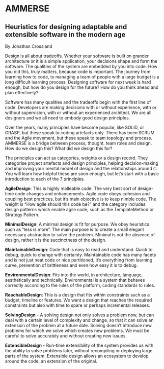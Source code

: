 # AMMERSE

## Heuristics for designing adaptable and extensible software in the modern age

By Jonathan Crossland


Design is all about tradeoffs. Whether your software is built on grander architecture or it is a simple application, your decisions shape and form the software. The qualities of the system are embedded by you into code. How you did this, truly matters, because code is important. The journey from learning how to code, to managing a team of people with a large budget is a long difficult learning process. Designing software for next week is hard enough, but how do you design for the future? How do you think ahead and plan effectively?

Software has many qualities and the tradeoffs begin with the first line of code. Developers are making decisions with or without experience, with or without supervision, with or without an experienced architect. We are all designers and we all need to embody good design principles.

Over the years, many principles have become popular, like SOLID, or GRASP, but these speak to coding artefacts only. There has been SCRUM and the Agile movement, but these speak to team topology and process. AMMERSE is a bridge between process, thought, team roles and design. How do we design this? What did we design this for? 

The principles can act as categories, weights or a design record. They categorise project artefacts and design principles, helping decision-making and improving your mental model of design and the relationships around it. You will learn how helpful these are soon enough, but let’s start with a basic introduction to each of the 7 principles.

**AgileDesign**: This is highly malleable code. The very best sort of design-time code changes and enhancements. Agile code obeys cohesion and coupling best practices, but it’s main objective is to keep nimble code. The weight is “How agile should this code be?” and the category includes design patterns which enable agile code, such as the TemplateMethod or Strategy Pattern.

**MinimalDesign**: A minimal design is fit for purpose. We obey heuristics such as “less is more”. The main purpose is to create a small elegant necessary abstraction to solve the problem. Minimal is not the absence of design, rather it is the succinctness of the design.

**MaintainableDesign**: Code that is easy to read and understand. Quick to debug, quick to change with certainty. Maintainable code has many facets and is not just neat code or nice partitioned, it’s everything from learning curve, prevention of brittleness and even how easy it is to debug.

**EnvironmentalDesign**: Fits into the world, in architecture, language, aesthetically and technically. Environmental is a system that behaves correctly according to the rules of the platform, coding standards to rules.

**ReachableDesign**: This is a design that fits within constraints such as a budget, timeline or features. We want a design that reaches the required constraints but also with time to spare or perhaps incremental releases.

**SolvingDesign** - A solving design not only solves a problem now, but can deal with a certain level of complexity and change, so that it can solve an extension of the problem at a future date. Solving doesn’t introduce new problems for which we solve which creates new problems. We must be careful to solve accurately and without creating new issues.

**ExtensibleDesign** - Run-time extensibility of the system provides us with the ability to solve problems later, without recompiling or deploying large parts of the system. Extensible design allows an ecosystem to develop around the code, an extension of the original.
